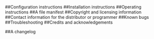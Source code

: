 ##Configuration instructions
##Installation instructions
##Operating instructions
##A file manifest
##Copyright and licensing information
##Contact information for the distributor or programmer
##Known bugs
##Troubleshooting
##Credits and acknowledgements

##A changelog


